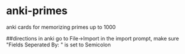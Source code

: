 # anki-primes
anki cards for memorizing primes up to 1000

##directions
in anki go to File->Import
in the import prompt, make sure "Fields Seperated By: " is set to Semicolon